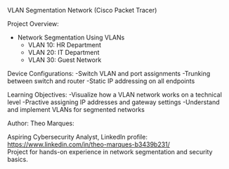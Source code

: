 VLAN Segmentation Network (Cisco Packet Tracer)

Project Overview:
 - Network Segmentation Using VLANs
    - VLAN 10: HR Department
    - VLAN 20: IT Department
    - VLAN 30: Guest Network

Device Configurations:
  -Switch VLAN and port assignments
  -Trunking between switch and router
  -Static IP addressing on all endpoints

Learning Objectives:
  -Visualize how a VLAN network works on a technical level
  -Practive assigning IP addresses and gateway settings
  -Understand and implement VLANs for segmented networks

Author: Theo Marques:

Aspiring Cybersecurity Analyst, LinkedIn profile: https://www.linkedin.com/in/theo-marques-b3439b231/  
Project for hands-on experience in network segmentation and security basics.
